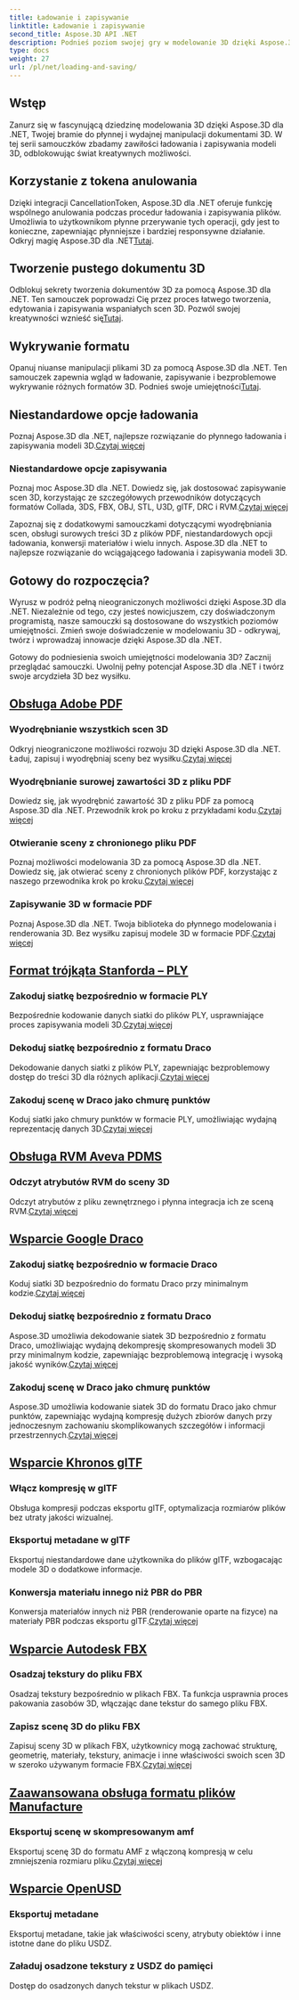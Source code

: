 ```yaml
---
title: Ładowanie i zapisywanie
linktitle: Ładowanie i zapisywanie
second_title: Aspose.3D API .NET
description: Podnieś poziom swojej gry w modelowanie 3D dzięki Aspose.3D dla .NET! Opanuj efektywne techniki ładowania i zapisywania za pomocą CancellationToken. Przeglądaj teraz!
type: docs
weight: 27
url: /pl/net/loading-and-saving/
---
```

## Wstęp

Zanurz się w fascynującą dziedzinę modelowania 3D dzięki Aspose.3D dla .NET, Twojej bramie do płynnej i wydajnej manipulacji dokumentami 3D. W tej serii samouczków zbadamy zawiłości ładowania i zapisywania modeli 3D, odblokowując świat kreatywnych możliwości.

## Korzystanie z tokena anulowania

Dzięki integracji CancellationToken, Aspose.3D dla .NET oferuje funkcję wspólnego anulowania podczas procedur ładowania i zapisywania plików. Umożliwia to użytkownikom płynne przerywanie tych operacji, gdy jest to konieczne, zapewniając płynniejsze i bardziej responsywne działanie. Odkryj magię Aspose.3D dla .NET[Tutaj](./cancellation-token/).

## Tworzenie pustego dokumentu 3D

 Odblokuj sekrety tworzenia dokumentów 3D za pomocą Aspose.3D dla .NET. Ten samouczek poprowadzi Cię przez proces łatwego tworzenia, edytowania i zapisywania wspaniałych scen 3D. Pozwól swojej kreatywności wznieść się[Tutaj](./create-empty-3d-document/).

## Wykrywanie formatu

 Opanuj niuanse manipulacji plikami 3D za pomocą Aspose.3D dla .NET. Ten samouczek zapewnia wgląd w ładowanie, zapisywanie i bezproblemowe wykrywanie różnych formatów 3D. Podnieś swoje umiejętności[Tutaj](./detect-format/).

## Niestandardowe opcje ładowania
 Poznaj Aspose.3D dla .NET, najlepsze rozwiązanie do płynnego ładowania i zapisywania modeli 3D.[Czytaj więcej](./custom-load-options/)

### Niestandardowe opcje zapisywania
Poznaj moc Aspose.3D dla .NET. Dowiedz się, jak dostosować zapisywanie scen 3D, korzystając ze szczegółowych przewodników dotyczących formatów Collada, 3DS, FBX, OBJ, STL, U3D, glTF, DRC i RVM.[Czytaj więcej](./custom-save-options/)

Zapoznaj się z dodatkowymi samouczkami dotyczącymi wyodrębniania scen, obsługi surowych treści 3D z plików PDF, niestandardowych opcji ładowania, konwersji materiałów i wielu innych. Aspose.3D dla .NET to najlepsze rozwiązanie do wciągającego ładowania i zapisywania modeli 3D.

## Gotowy do rozpoczęcia?

Wyrusz w podróż pełną nieograniczonych możliwości dzięki Aspose.3D dla .NET. Niezależnie od tego, czy jesteś nowicjuszem, czy doświadczonym programistą, nasze samouczki są dostosowane do wszystkich poziomów umiejętności. Zmień swoje doświadczenie w modelowaniu 3D - odkrywaj, twórz i wprowadzaj innowacje dzięki Aspose.3D dla .NET.

Gotowy do podniesienia swoich umiejętności modelowania 3D? Zacznij przeglądać samouczki. Uwolnij pełny potencjał Aspose.3D dla .NET i twórz swoje arcydzieła 3D bez wysiłku.
## [Obsługa Adobe PDF](pdf)
### Wyodrębnianie wszystkich scen 3D
Odkryj nieograniczone możliwości rozwoju 3D dzięki Aspose.3D dla .NET. Ładuj, zapisuj i wyodrębniaj sceny bez wysiłku.[Czytaj więcej](./pdf/extract-all-3d-scenes/)
### Wyodrębnianie surowej zawartości 3D z pliku PDF
 Dowiedz się, jak wyodrębnić zawartość 3D z pliku PDF za pomocą Aspose.3D dla .NET. Przewodnik krok po kroku z przykładami kodu.[Czytaj więcej](./pdf/extract-raw-3d-contents/)
### Otwieranie sceny z chronionego pliku PDF
 Poznaj możliwości modelowania 3D za pomocą Aspose.3D dla .NET. Dowiedz się, jak otwierać sceny z chronionych plików PDF, korzystając z naszego przewodnika krok po kroku.[Czytaj więcej](./pdf/open-scene-protected/)

### Zapisywanie 3D w formacie PDF
 Poznaj Aspose.3D dla .NET. Twoja biblioteka do płynnego modelowania i renderowania 3D. Bez wysiłku zapisuj modele 3D w formacie PDF.[Czytaj więcej](./pdf/save-3d-in-pdf/)


## [Format trójkąta Stanforda – PLY](ply)
### Zakoduj siatkę bezpośrednio w formacie PLY
 Bezpośrednie kodowanie danych siatki do plików PLY, usprawniające proces zapisywania modeli 3D.[Czytaj więcej](ply/encode-mesh)

### Dekoduj siatkę bezpośrednio z formatu Draco
 Dekodowanie danych siatki z plików PLY, zapewniając bezproblemowy dostęp do treści 3D dla różnych aplikacji.[Czytaj więcej](ply/decode-mesh)
### Zakoduj scenę w Draco jako chmurę punktów
Koduj siatki jako chmury punktów w formacie PLY, umożliwiając wydajną reprezentację danych 3D.[Czytaj więcej](ply/export-to-ply-point-cloud)


## [Obsługa RVM Aveva PDMS](rvm)

### Odczyt atrybutów RVM do sceny 3D
 Odczyt atrybutów z pliku zewnętrznego i płynna integracja ich ze sceną RVM.[Czytaj więcej](./rvm/read-existing-attributes/)


## [Wsparcie Google Draco](draco)
### Zakoduj siatkę bezpośrednio w formacie Draco
 Koduj siatki 3D bezpośrednio do formatu Draco przy minimalnym kodzie.[Czytaj więcej](draco/encode-mesh)

### Dekoduj siatkę bezpośrednio z formatu Draco
 Aspose.3D umożliwia dekodowanie siatek 3D bezpośrednio z formatu Draco, umożliwiając wydajną dekompresję skompresowanych modeli 3D przy minimalnym kodzie, zapewniając bezproblemową integrację i wysoką jakość wyników.[Czytaj więcej](draco/decode-mesh)

### Zakoduj scenę w Draco jako chmurę punktów
 Aspose.3D umożliwia kodowanie siatek 3D do formatu Draco jako chmur punktów, zapewniając wydajną kompresję dużych zbiorów danych przy jednoczesnym zachowaniu skomplikowanych szczegółów i informacji przestrzennych.[Czytaj więcej](draco/encode-scene-as-point-cloud)

## [Wsparcie Khronos glTF](gltf)

### Włącz kompresję w glTF
Obsługa kompresji podczas eksportu glTF, optymalizacja rozmiarów plików bez utraty jakości wizualnej. 

### Eksportuj metadane w glTF
Eksportuj niestandardowe dane użytkownika do plików glTF, wzbogacając modele 3D o dodatkowe informacje. 

### Konwersja materiału innego niż PBR do PBR
 Konwersja materiałów innych niż PBR (renderowanie oparte na fizyce) na materiały PBR podczas eksportu glTF.[Czytaj więcej](./gltf/non-pbr-to-pbr-material-conversion)


## [Wsparcie Autodesk FBX](fbx)
### Osadzaj tekstury do pliku FBX
Osadzaj tekstury bezpośrednio w plikach FBX. Ta funkcja usprawnia proces pakowania zasobów 3D, włączając dane tekstur do samego pliku FBX.

### Zapisz scenę 3D do pliku FBX
 Zapisuj sceny 3D w plikach FBX, użytkownicy mogą zachować strukturę, geometrię, materiały, tekstury, animacje i inne właściwości swoich scen 3D w szeroko używanym formacie FBX.[Czytaj więcej](fbx/save-3d-scene)

## [Zaawansowana obsługa formatu plików Manufacture](amf)
### Eksportuj scenę w skompresowanym amf
 Eksportuj scenę 3D do formatu AMF z włączoną kompresją w celu zmniejszenia rozmiaru pliku.[Czytaj więcej](./amf/export-scene-compressed-amf/)

## [Wsparcie OpenUSD](usd)
### Eksportuj metadane

Eksportuj metadane, takie jak właściwości sceny, atrybuty obiektów i inne istotne dane do pliku USDZ.

### Załaduj osadzone tekstury z USDZ do pamięci

Dostęp do osadzonych danych tekstur w plikach USDZ.